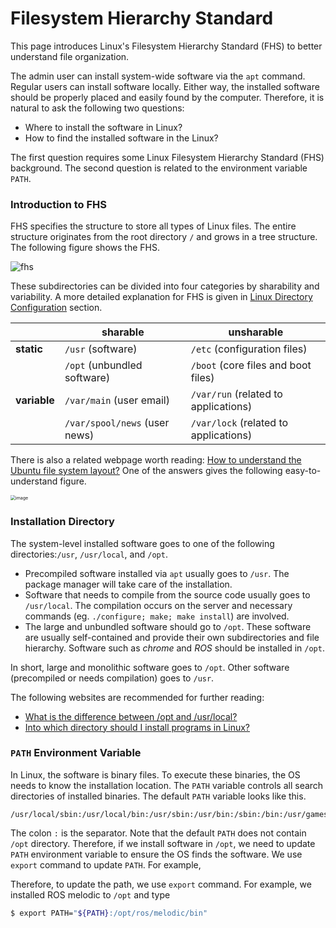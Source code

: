 # Filesystem Hierarchy Standard

This page introduces Linux's Filesystem Hierarchy Standard (FHS) to better understand file organization.

The admin user can install system-wide software via the `apt` command. Regular users can install software locally. Either way, the installed software should be properly placed and easily found by the computer. Therefore, it is natural to ask the following two questions:
- Where to install the software in Linux?
- How to find the installed software in the Linux?

The first question requires some Linux Filesystem Hierarchy Standard (FHS) background. The second question is related to the environment variable `PATH`.


### Introduction to FHS

FHS specifies the structure to store all types of Linux files. The entire structure originates from the root directory `/` and grows in a tree structure. The following figure shows the FHS.

![fhs](https://www.tecmint.com/wp-content/uploads/2013/09/Linux-Directory-Structure.jpeg)

These subdirectories can be divided into four categories by sharability and variability. A more detailed explanation for FHS is given in [Linux Directory Configuration](http://cn.linux.vbird.org/linux_basic/0210filepermission.php) section.

|              | sharable                      | unsharable                            |
| ------------ | ----------------------------- | ------------------------------------- |
| **static**   | `/usr` (software)             | `/etc` (configuration files)          |
|              | `/opt` (unbundled software)   | `/boot` (core files and boot files)   |
| **variable** | `/var/main` (user email)      | `/var/run` (related to applications)  |
|              | `/var/spool/news` (user news) | `/var/lock` (related to applications) |

There is also a related webpage worth reading: [How to understand the Ubuntu file system layout?](https://askubuntu.com/questions/138547/how-to-understand-the-ubuntu-file-system-layout) One of the answers gives the following easy-to-understand figure.

<img src="https://i.stack.imgur.com/BlpRb.png" alt="image" style="zoom:50%;" />



### Installation Directory

The system-level installed software goes to one of the following directories:`/usr`, `/usr/local`, and `/opt`.
- Precompiled software installed via `apt` usually goes to `/usr`. The package manager will take care of the installation.
- Software that needs to compile from the source code usually goes to `/usr/local`. The compilation occurs on the server and necessary commands (eg. `./configure; make; make install`)  are involved.
- The large and unbundled software should go to `/opt`. These software are usually self-contained and provide their own subdirectories and file hierarchy. Software such as *chrome* and *ROS* should be installed in `/opt`.

In short, large and monolithic software goes to `/opt`. Other software (precompiled or needs compilation) goes to `/usr`.

The following websites are recommended for further reading:
- [What is the difference between /opt and /usr/local?](https://unix.stackexchange.com/questions/11544/what-is-the-difference-between-opt-and-usr-local)
- [Into which directory should I install programs in Linux?](https://unix.stackexchange.com/questions/127076/into-which-directory-should-i-install-programs-in-linux)




### `PATH` Environment Variable

In Linux, the software is binary files. To execute these binaries, the OS needs to know the installation location. The `PATH` variable controls all search directories of installed binaries. The default `PATH` variable looks like this.

```
/usr/local/sbin:/usr/local/bin:/usr/sbin:/usr/bin:/sbin:/bin:/usr/games:/usr/local/games:/snap/bin
```

The colon `:` is the separator. Note that the default `PATH` does not contain `/opt` directory. Therefore, if we install software in `/opt`, we need to update `PATH` environment variable to ensure the OS finds the software. We use `export` command to update `PATH`. For example,

Therefore, to update the path, we use `export` command. For example, we installed ROS melodic to `/opt` and type
```bash
$ export PATH="${PATH}:/opt/ros/melodic/bin"
```

